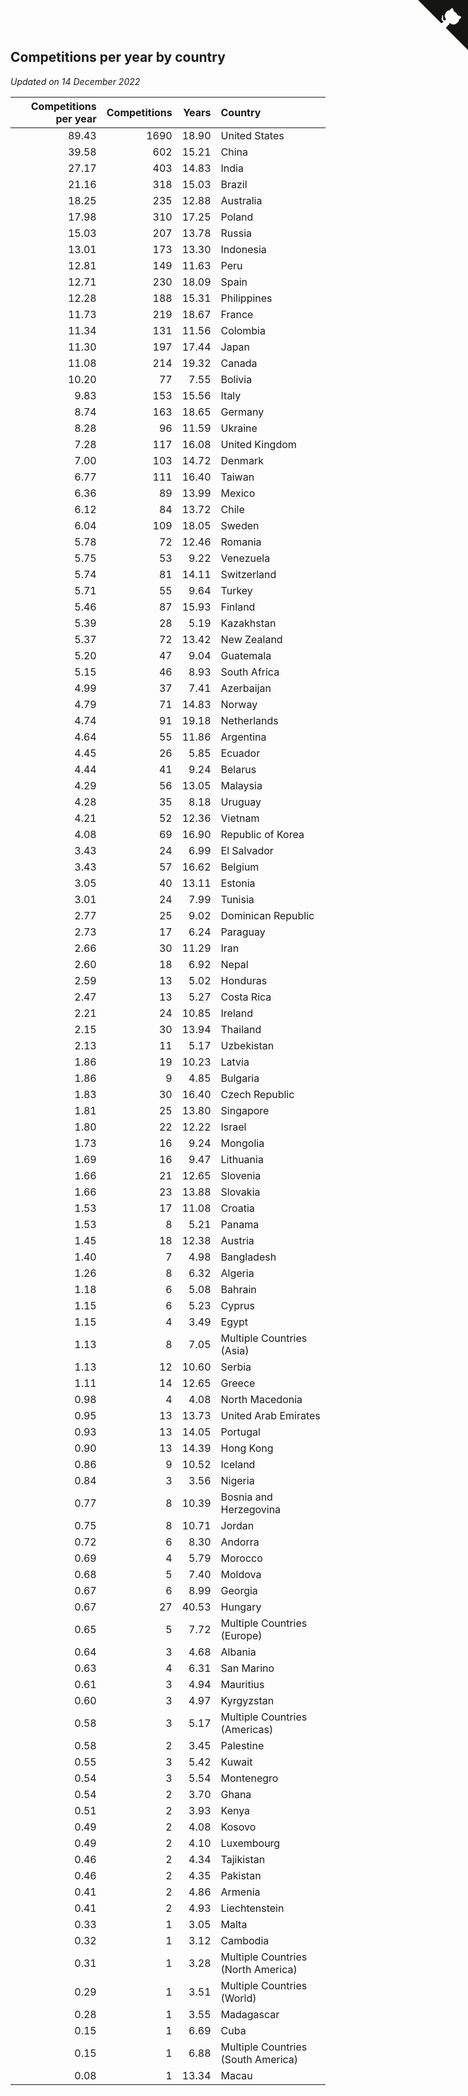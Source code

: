 ## Competitions per year by country

*Updated on 14 December 2022*

| Competitions per year | Competitions | Years | Country |
| ---: | ---: | ---: | :--- |
| 89.43 | 1690 | 18.90 | United States |
| 39.58 | 602 | 15.21 | China |
| 27.17 | 403 | 14.83 | India |
| 21.16 | 318 | 15.03 | Brazil |
| 18.25 | 235 | 12.88 | Australia |
| 17.98 | 310 | 17.25 | Poland |
| 15.03 | 207 | 13.78 | Russia |
| 13.01 | 173 | 13.30 | Indonesia |
| 12.81 | 149 | 11.63 | Peru |
| 12.71 | 230 | 18.09 | Spain |
| 12.28 | 188 | 15.31 | Philippines |
| 11.73 | 219 | 18.67 | France |
| 11.34 | 131 | 11.56 | Colombia |
| 11.30 | 197 | 17.44 | Japan |
| 11.08 | 214 | 19.32 | Canada |
| 10.20 | 77 | 7.55 | Bolivia |
| 9.83 | 153 | 15.56 | Italy |
| 8.74 | 163 | 18.65 | Germany |
| 8.28 | 96 | 11.59 | Ukraine |
| 7.28 | 117 | 16.08 | United Kingdom |
| 7.00 | 103 | 14.72 | Denmark |
| 6.77 | 111 | 16.40 | Taiwan |
| 6.36 | 89 | 13.99 | Mexico |
| 6.12 | 84 | 13.72 | Chile |
| 6.04 | 109 | 18.05 | Sweden |
| 5.78 | 72 | 12.46 | Romania |
| 5.75 | 53 | 9.22 | Venezuela |
| 5.74 | 81 | 14.11 | Switzerland |
| 5.71 | 55 | 9.64 | Turkey |
| 5.46 | 87 | 15.93 | Finland |
| 5.39 | 28 | 5.19 | Kazakhstan |
| 5.37 | 72 | 13.42 | New Zealand |
| 5.20 | 47 | 9.04 | Guatemala |
| 5.15 | 46 | 8.93 | South Africa |
| 4.99 | 37 | 7.41 | Azerbaijan |
| 4.79 | 71 | 14.83 | Norway |
| 4.74 | 91 | 19.18 | Netherlands |
| 4.64 | 55 | 11.86 | Argentina |
| 4.45 | 26 | 5.85 | Ecuador |
| 4.44 | 41 | 9.24 | Belarus |
| 4.29 | 56 | 13.05 | Malaysia |
| 4.28 | 35 | 8.18 | Uruguay |
| 4.21 | 52 | 12.36 | Vietnam |
| 4.08 | 69 | 16.90 | Republic of Korea |
| 3.43 | 24 | 6.99 | El Salvador |
| 3.43 | 57 | 16.62 | Belgium |
| 3.05 | 40 | 13.11 | Estonia |
| 3.01 | 24 | 7.99 | Tunisia |
| 2.77 | 25 | 9.02 | Dominican Republic |
| 2.73 | 17 | 6.24 | Paraguay |
| 2.66 | 30 | 11.29 | Iran |
| 2.60 | 18 | 6.92 | Nepal |
| 2.59 | 13 | 5.02 | Honduras |
| 2.47 | 13 | 5.27 | Costa Rica |
| 2.21 | 24 | 10.85 | Ireland |
| 2.15 | 30 | 13.94 | Thailand |
| 2.13 | 11 | 5.17 | Uzbekistan |
| 1.86 | 19 | 10.23 | Latvia |
| 1.86 | 9 | 4.85 | Bulgaria |
| 1.83 | 30 | 16.40 | Czech Republic |
| 1.81 | 25 | 13.80 | Singapore |
| 1.80 | 22 | 12.22 | Israel |
| 1.73 | 16 | 9.24 | Mongolia |
| 1.69 | 16 | 9.47 | Lithuania |
| 1.66 | 21 | 12.65 | Slovenia |
| 1.66 | 23 | 13.88 | Slovakia |
| 1.53 | 17 | 11.08 | Croatia |
| 1.53 | 8 | 5.21 | Panama |
| 1.45 | 18 | 12.38 | Austria |
| 1.40 | 7 | 4.98 | Bangladesh |
| 1.26 | 8 | 6.32 | Algeria |
| 1.18 | 6 | 5.08 | Bahrain |
| 1.15 | 6 | 5.23 | Cyprus |
| 1.15 | 4 | 3.49 | Egypt |
| 1.13 | 8 | 7.05 | Multiple Countries (Asia) |
| 1.13 | 12 | 10.60 | Serbia |
| 1.11 | 14 | 12.65 | Greece |
| 0.98 | 4 | 4.08 | North Macedonia |
| 0.95 | 13 | 13.73 | United Arab Emirates |
| 0.93 | 13 | 14.05 | Portugal |
| 0.90 | 13 | 14.39 | Hong Kong |
| 0.86 | 9 | 10.52 | Iceland |
| 0.84 | 3 | 3.56 | Nigeria |
| 0.77 | 8 | 10.39 | Bosnia and Herzegovina |
| 0.75 | 8 | 10.71 | Jordan |
| 0.72 | 6 | 8.30 | Andorra |
| 0.69 | 4 | 5.79 | Morocco |
| 0.68 | 5 | 7.40 | Moldova |
| 0.67 | 6 | 8.99 | Georgia |
| 0.67 | 27 | 40.53 | Hungary |
| 0.65 | 5 | 7.72 | Multiple Countries (Europe) |
| 0.64 | 3 | 4.68 | Albania |
| 0.63 | 4 | 6.31 | San Marino |
| 0.61 | 3 | 4.94 | Mauritius |
| 0.60 | 3 | 4.97 | Kyrgyzstan |
| 0.58 | 3 | 5.17 | Multiple Countries (Americas) |
| 0.58 | 2 | 3.45 | Palestine |
| 0.55 | 3 | 5.42 | Kuwait |
| 0.54 | 3 | 5.54 | Montenegro |
| 0.54 | 2 | 3.70 | Ghana |
| 0.51 | 2 | 3.93 | Kenya |
| 0.49 | 2 | 4.08 | Kosovo |
| 0.49 | 2 | 4.10 | Luxembourg |
| 0.46 | 2 | 4.34 | Tajikistan |
| 0.46 | 2 | 4.35 | Pakistan |
| 0.41 | 2 | 4.86 | Armenia |
| 0.41 | 2 | 4.93 | Liechtenstein |
| 0.33 | 1 | 3.05 | Malta |
| 0.32 | 1 | 3.12 | Cambodia |
| 0.31 | 1 | 3.28 | Multiple Countries (North America) |
| 0.29 | 1 | 3.51 | Multiple Countries (World) |
| 0.28 | 1 | 3.55 | Madagascar |
| 0.15 | 1 | 6.69 | Cuba |
| 0.15 | 1 | 6.88 | Multiple Countries (South America) |
| 0.08 | 1 | 13.34 | Macau |


<a href="https://github.com/JustinTimeCuber/wca_statistics" class="github-corner" aria-label="View source on Github"><svg width="80" height="80" viewBox="0 0 250 250" style="fill:#151513; color:#fff; position: absolute; top: 0; border: 0; right: 0;" aria-hidden="true"><path d="M0,0 L115,115 L130,115 L142,142 L250,250 L250,0 Z"></path><path d="M128.3,109.0 C113.8,99.7 119.0,89.6 119.0,89.6 C122.0,82.7 120.5,78.6 120.5,78.6 C119.2,72.0 123.4,76.3 123.4,76.3 C127.3,80.9 125.5,87.3 125.5,87.3 C122.9,97.6 130.6,101.9 134.4,103.2" fill="currentColor" style="transform-origin: 130px 106px;" class="octo-arm"></path><path d="M115.0,115.0 C114.9,115.1 118.7,116.5 119.8,115.4 L133.7,101.6 C136.9,99.2 139.9,98.4 142.2,98.6 C133.8,88.0 127.5,74.4 143.8,58.0 C148.5,53.4 154.0,51.2 159.7,51.0 C160.3,49.4 163.2,43.6 171.4,40.1 C171.4,40.1 176.1,42.5 178.8,56.2 C183.1,58.6 187.2,61.8 190.9,65.4 C194.5,69.0 197.7,73.2 200.1,77.6 C213.8,80.2 216.3,84.9 216.3,84.9 C212.7,93.1 206.9,96.0 205.4,96.6 C205.1,102.4 203.0,107.8 198.3,112.5 C181.9,128.9 168.3,122.5 157.7,114.1 C157.9,116.9 156.7,120.9 152.7,124.9 L141.0,136.5 C139.8,137.7 141.6,141.9 141.8,141.8 Z" fill="currentColor" class="octo-body"></path></svg></a><style>.github-corner:hover .octo-arm{animation:octocat-wave 560ms ease-in-out}@keyframes octocat-wave{0%,100%{transform:rotate(0)}20%,60%{transform:rotate(-25deg)}40%,80%{transform:rotate(10deg)}}@media (max-width:500px){.github-corner:hover .octo-arm{animation:none}.github-corner .octo-arm{animation:octocat-wave 560ms ease-in-out}}</style>
